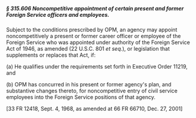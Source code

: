 ##### § 315.606 Noncompetitive appointment of certain present and former Foreign Service officers and employees. #####

Subject to the conditions prescribed by OPM, an agency may appoint noncompetitively a present or former career officer or employee of the Foreign Service who was appointed under authority of the Foreign Service Act of 1946, as amended (22 U.S.C. 801 *et seq.*), or legislation that supplements or replaces that Act, if:

(a) He qualifies under the requirements set forth in Executive Order 11219, and

(b) OPM has concurred in his present or former agency's plan, and substantive changes thereto, for noncompetitive entry of civil service employees into the Foreign Service positions of that agency.

[33 FR 12418, Sept. 4, 1968, as amended at 66 FR 66710, Dec. 27, 2001]